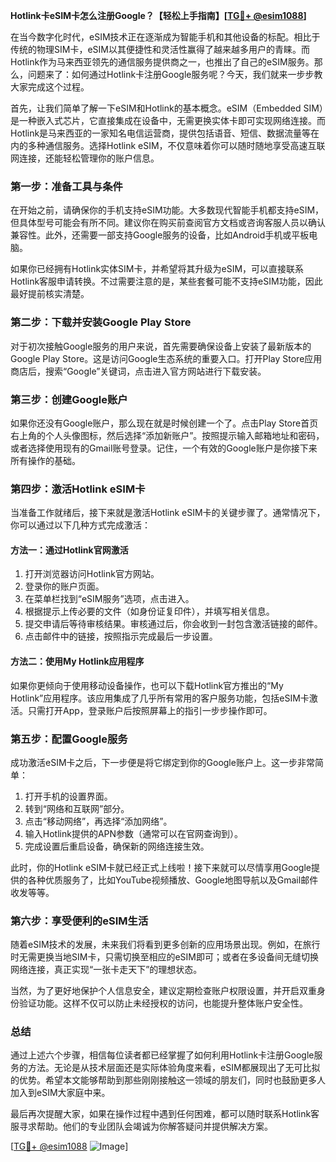 **Hotlink卡eSIM卡怎么注册Google？【轻松上手指南】[[TG💪+ @esim1088](https://t.me/s/esim1088)]**

在当今数字化时代，eSIM技术正在逐渐成为智能手机和其他设备的标配。相比于传统的物理SIM卡，eSIM以其便捷性和灵活性赢得了越来越多用户的青睐。而Hotlink作为马来西亚领先的通信服务提供商之一，也推出了自己的eSIM服务。那么，问题来了：如何通过Hotlink卡注册Google服务呢？今天，我们就来一步步教大家完成这个过程。

首先，让我们简单了解一下eSIM和Hotlink的基本概念。eSIM（Embedded SIM）是一种嵌入式芯片，它直接集成在设备中，无需更换实体卡即可实现网络连接。而Hotlink是马来西亚的一家知名电信运营商，提供包括语音、短信、数据流量等在内的多种通信服务。选择Hotlink eSIM，不仅意味着你可以随时随地享受高速互联网连接，还能轻松管理你的账户信息。

### **第一步：准备工具与条件**
在开始之前，请确保你的手机支持eSIM功能。大多数现代智能手机都支持eSIM，但具体型号可能会有所不同。建议你在购买前查阅官方文档或咨询客服人员以确认兼容性。此外，还需要一部支持Google服务的设备，比如Android手机或平板电脑。

如果你已经拥有Hotlink实体SIM卡，并希望将其升级为eSIM，可以直接联系Hotlink客服申请转换。不过需要注意的是，某些套餐可能不支持eSIM功能，因此最好提前核实清楚。

### **第二步：下载并安装Google Play Store**
对于初次接触Google服务的用户来说，首先需要确保设备上安装了最新版本的Google Play Store。这是访问Google生态系统的重要入口。打开Play Store应用商店后，搜索“Google”关键词，点击进入官方网站进行下载安装。

### **第三步：创建Google账户**
如果你还没有Google账户，那么现在就是时候创建一个了。点击Play Store首页右上角的个人头像图标，然后选择“添加新账户”。按照提示输入邮箱地址和密码，或者选择使用现有的Gmail账号登录。记住，一个有效的Google账户是你接下来所有操作的基础。

### **第四步：激活Hotlink eSIM卡**
当准备工作就绪后，接下来就是激活Hotlink eSIM卡的关键步骤了。通常情况下，你可以通过以下几种方式完成激活：

#### 方法一：通过Hotlink官网激活
1. 打开浏览器访问Hotlink官方网站。
2. 登录你的账户页面。
3. 在菜单栏找到“eSIM服务”选项，点击进入。
4. 根据提示上传必要的文件（如身份证复印件），并填写相关信息。
5. 提交申请后等待审核结果。审核通过后，你会收到一封包含激活链接的邮件。
6. 点击邮件中的链接，按照指示完成最后一步设置。

#### 方法二：使用My Hotlink应用程序
如果你更倾向于使用移动设备操作，也可以下载Hotlink官方推出的“My Hotlink”应用程序。该应用集成了几乎所有常用的客户服务功能，包括eSIM卡激活。只需打开App，登录账户后按照屏幕上的指引一步步操作即可。

### **第五步：配置Google服务**
成功激活eSIM卡之后，下一步便是将它绑定到你的Google账户上。这一步非常简单：

1. 打开手机的设置界面。
2. 转到“网络和互联网”部分。
3. 点击“移动网络”，再选择“添加网络”。
4. 输入Hotlink提供的APN参数（通常可以在官网查询到）。
5. 完成设置后重启设备，确保新的网络连接生效。

此时，你的Hotlink eSIM卡就已经正式上线啦！接下来就可以尽情享用Google提供的各种优质服务了，比如YouTube视频播放、Google地图导航以及Gmail邮件收发等等。

### **第六步：享受便利的eSIM生活**
随着eSIM技术的发展，未来我们将看到更多创新的应用场景出现。例如，在旅行时无需更换当地SIM卡，只需切换至相应的eSIM即可；或者在多设备间无缝切换网络连接，真正实现“一张卡走天下”的理想状态。

当然，为了更好地保护个人信息安全，建议定期检查账户权限设置，并开启双重身份验证功能。这样不仅可以防止未经授权的访问，也能提升整体账户安全性。

### **总结**
通过上述六个步骤，相信每位读者都已经掌握了如何利用Hotlink卡注册Google服务的方法。无论是从技术层面还是实际体验角度来看，eSIM都展现出了无可比拟的优势。希望本文能够帮助到那些刚刚接触这一领域的朋友们，同时也鼓励更多人加入到eSIM大家庭中来。

最后再次提醒大家，如果在操作过程中遇到任何困难，都可以随时联系Hotlink客服寻求帮助。他们的专业团队会竭诚为你解答疑问并提供解决方案。

[[TG💪+ @esim1088](https://t.me/s/esim1088) ![Image](https://i.postimg.cc/4NQfJmqS/Snipaste-2025-05-13-00-14-12.png)]